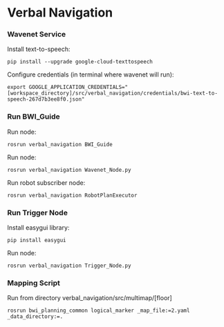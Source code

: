 # Verbal Navigation


### Wavenet Service
Install text-to-speech:

`pip install --upgrade google-cloud-texttospeech`

Configure credentials (in terminal where wavenet will run):

`export GOOGLE_APPLICATION_CREDENTIALS="[workspace_directory]/src/verbal_navigation/credentials/bwi-text-to-speech-267d7b3ee8f0.json"`


### Run BWI_Guide
Run node:

`rosrun verbal_navigation BWI_Guide`

Run node:

`rosrun verbal_navigation Wavenet_Node.py`

Run robot subscriber node:

`rosrun verbal_navigation RobotPlanExecutor`

### Run Trigger Node
Install easygui library:

`pip install easygui`

Run node:

 `rosrun verbal_navigation Trigger_Node.py`

### Mapping Script
Run from directory verbal_navigation/src/multimap/[floor]

`rosrun bwi_planning_common logical_marker _map_file:=2.yaml _data_directory:=.`

